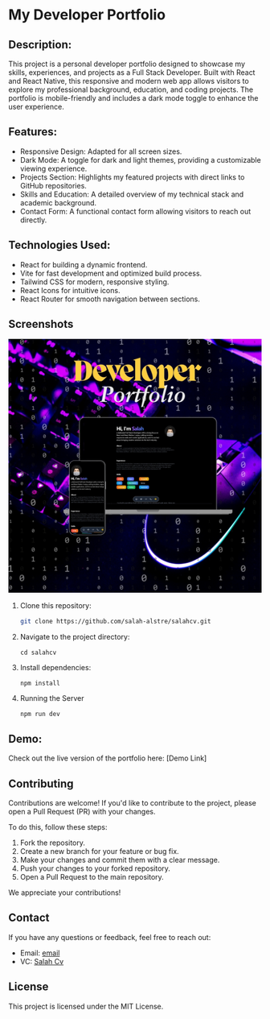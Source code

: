 # My Developer Portfolio


## Description:
This project is a personal developer portfolio designed to showcase my skills, experiences, and projects as a Full Stack Developer. Built with React and React Native, this responsive and modern web app allows visitors to explore my professional background, education, and coding projects. The portfolio is mobile-friendly and includes a dark mode toggle to enhance the user experience.


## Features:
- Responsive Design: Adapted for all screen sizes.
- Dark Mode: A toggle for dark and light themes, providing a customizable viewing experience.
- Projects Section: Highlights my featured projects with direct links to GitHub repositories.
- Skills and Education: A detailed overview of my technical stack and academic background.
- Contact Form: A functional contact form allowing visitors to reach out directly.


## Technologies Used:
- React for building a dynamic frontend.
- Vite for fast development and optimized build process.
- Tailwind CSS for modern, responsive styling.
- React Icons for intuitive icons.
- React Router for smooth navigation between sections.


## Screenshots
![CV Image](https://github.com/salah-alstre/Devr-Profile/blob/main/public/DEVE.jpg)

1. Clone this repository:
   ```bash
   git clone https://github.com/salah-alstre/salahcv.git

2. Navigate to the project directory:

       cd salahcv

3. Install dependencies:

       npm install

4. Running the Server


       npm run dev 

## Demo:
Check out the live version of the portfolio here: [Demo Link]


## Contributing

Contributions are welcome! If you'd like to contribute to the project, please open a Pull Request (PR) with your changes. 

To do this, follow these steps:

1. Fork the repository.
2. Create a new branch for your feature or bug fix.
3. Make your changes and commit them with a clear message.
4. Push your changes to your forked repository.
5. Open a Pull Request to the main repository.

We appreciate your contributions!



## Contact
If you have any questions or feedback, feel free to reach out:

- Email: [email](mailto:error.salah59@gmail.com)
- VC:    [ Salah Cv ](https://salahcv.site/)

## License
This project is licensed under the MIT License.
